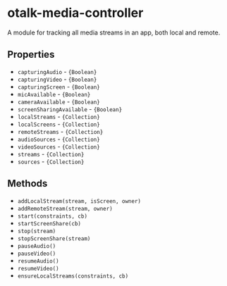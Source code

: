 # otalk-media-controller

A module for tracking all media streams in an app, both local and remote.

## Properties

- `capturingAudio` - `{Boolean}`
- `capturingVideo` - `{Boolean}`
- `capturingScreen` - `{Boolean}`
- `micAvailable` - `{Boolean}`
- `cameraAvailable` - `{Boolean}`
- `screenSharingAvailable` - `{Boolean}`
- `localStreams` - `{Collection}`
- `localScreens` - `{Collection}`
- `remoteStreams` - `{Collection}`
- `audioSources` - `{Collection}`
- `videoSources` - `{Collection}`
- `streams` - `{Collection}`
- `sources` - `{Collection}`

## Methods

- `addLocalStream(stream, isScreen, owner)`
- `addRemoteStream(stream, owner)`
- `start(constraints, cb)`
- `startScreenShare(cb)`
- `stop(stream)`
- `stopScreenShare(stream)`
- `pauseAudio()`
- `pauseVideo()`
- `resumeAudio()`
- `resumeVideo()`
- `ensureLocalStreams(constraints, cb)`

